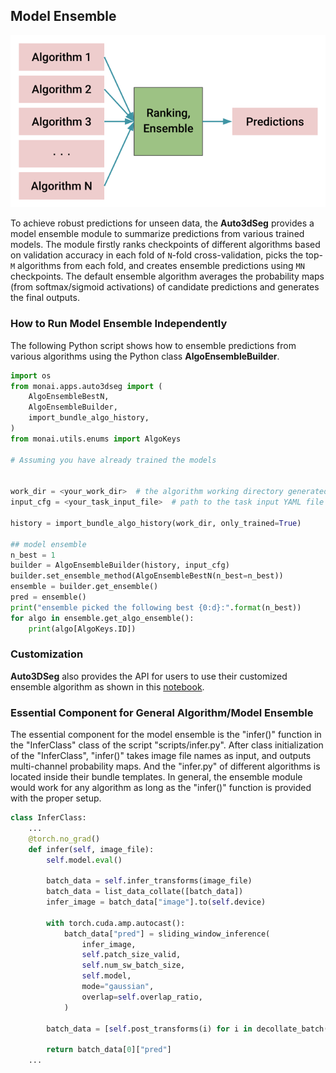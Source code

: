 ## Model Ensemble

<div align="center"> <img src="../figures/ensemble.png" width="600"/> </div>

To achieve robust predictions for unseen data, the **Auto3dSeg** provides a model ensemble module to summarize predictions from various trained models. The module firstly ranks checkpoints of different algorithms based on validation accuracy in each fold of ```N```-fold cross-validation, picks the top-```M``` algorithms from each fold, and creates ensemble predictions using ```MN``` checkpoints. The default ensemble algorithm averages the probability maps (from softmax/sigmoid activations) of candidate predictions and generates the final outputs.

### How to Run Model Ensemble Independently

The following Python script shows how to ensemble predictions from various algorithms using the Python class **AlgoEnsembleBuilder**.

```python
import os
from monai.apps.auto3dseg import (
    AlgoEnsembleBestN,
    AlgoEnsembleBuilder,
    import_bundle_algo_history,
)
from monai.utils.enums import AlgoKeys

# Assuming you have already trained the models


work_dir = <your_work_dir>  # the algorithm working directory generated by AlgoGen/BundleGen
input_cfg = <your_task_input_file>  # path to the task input YAML file created by the users

history = import_bundle_algo_history(work_dir, only_trained=True)

## model ensemble
n_best = 1
builder = AlgoEnsembleBuilder(history, input_cfg)
builder.set_ensemble_method(AlgoEnsembleBestN(n_best=n_best))
ensemble = builder.get_ensemble()
pred = ensemble()
print("ensemble picked the following best {0:d}:".format(n_best))
for algo in ensemble.get_algo_ensemble():
    print(algo[AlgoKeys.ID])
```

### Customization

**Auto3DSeg** also provides the API for users to use their customized ensemble algorithm as shown in this [notebook](../notebooks/ensemble_byoc.ipynb).

### Essential Component for General Algorithm/Model Ensemble

The essential component for the model ensemble is the "infer()" function in the "InferClass" class of the script "scripts/infer.py". After class initialization of the "InferClass", "infer()" takes image file names as input, and outputs multi-channel probability maps. And the "infer.py" of different algorithms is located inside their bundle templates. In general, the ensemble module would work for any algorithm as long as the "infer()" function is provided with the proper setup.

```python
class InferClass:
    ...
    @torch.no_grad()
    def infer(self, image_file):
        self.model.eval()

        batch_data = self.infer_transforms(image_file)
        batch_data = list_data_collate([batch_data])
        infer_image = batch_data["image"].to(self.device)

        with torch.cuda.amp.autocast():
            batch_data["pred"] = sliding_window_inference(
                infer_image,
                self.patch_size_valid,
                self.num_sw_batch_size,
                self.model,
                mode="gaussian",
                overlap=self.overlap_ratio,
            )

        batch_data = [self.post_transforms(i) for i in decollate_batch(batch_data)]

        return batch_data[0]["pred"]
	...
```
